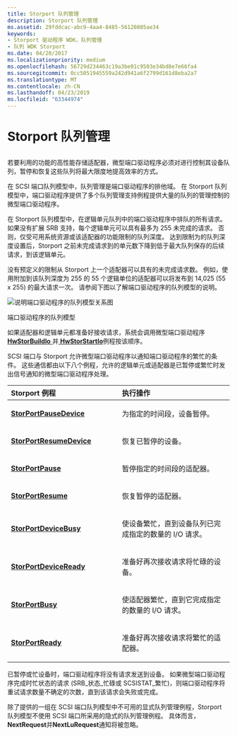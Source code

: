 ```yaml
---
title: Storport 队列管理
description: Storport 队列管理
ms.assetid: 29fddcac-abc9-4aa4-8485-56120805ae34
keywords:
- Storport 驱动程序 WDK，队列管理
- 队列 WDK Storport
ms.date: 04/20/2017
ms.localizationpriority: medium
ms.openlocfilehash: 56729d234463c19a3be01c9503e34bd8e7e66fa4
ms.sourcegitcommit: 0cc5051945559a242d941a6f2799d161d8eba2a7
ms.translationtype: MT
ms.contentlocale: zh-CN
ms.lasthandoff: 04/23/2019
ms.locfileid: "63344974"
---
```

# <a name="storport-queue-management"></a>Storport 队列管理


## <span id="ddk_storport_queue_management_kg"></span><span id="DDK_STORPORT_QUEUE_MANAGEMENT_KG"></span>


若要利用的功能的高性能存储适配器，微型端口驱动程序必须对进行控制其设备队列，暂停和恢复这些队列将最大限度地提高效率的方式。

在 SCSI 端口队列模型中，队列管理是端口驱动程序的排他域。 在 Storport 队列模型中，端口驱动程序提供了多个队列管理支持例程提供大量的队列的管理控制的微型端口驱动程序。

在 Storport 队列模型中，在逻辑单元队列中的端口驱动程序中排队的所有请求。 如果没有扩展 SRB 支持，每个逻辑单元可以具有最多为 255 未完成的请求。 否则，仅受可用系统资源或该适配器的功能限制的队列深度。 达到限制为的队列深度设置后，Storport 之前未完成请求到的单元数下降到低于最大队列保存的后续请求，到该逻辑单元。

没有预定义的限制从 Storport 上一个适配器可以具有的未完成请求数。 例如，使用附加到该队列深度为 255 的 55 个逻辑单位的适配器可以将发布到 14,025 (55 x 255) 的最大请求一次。 请参阅下图以了解端口驱动程序的队列模型的说明。

![说明端口驱动程序的队列模型关系图](images/queues.png)

端口驱动程序的队列模型

如果适配器和逻辑单元都准备好接收请求，系统会调用微型端口驱动程序[ **HwStorBuildIo** ](https://msdn.microsoft.com/library/windows/hardware/ff557369)并[ **HwStorStartIo**](https://msdn.microsoft.com/library/windows/hardware/ff557423)例程按该顺序。

SCSI 端口与 Storport 允许微型端口驱动程序以通知端口驱动程序的繁忙的条件。 这些通信都由以下八个例程，允许的逻辑单元或适配器是已暂停或繁忙时发出信号通知的微型端口驱动程序处理。

<table>
<colgroup>
<col width="50%" />
<col width="50%" />
</colgroup>
<thead>
<tr class="header">
<th align="left">Storport 例程</th>
<th align="left">执行操作</th>
</tr>
</thead>
<tbody>
<tr class="odd">
<td align="left"><p><a href="https://msdn.microsoft.com/library/windows/hardware/ff567461" data-raw-source="[&lt;strong&gt;StorPortPauseDevice&lt;/strong&gt;](https://msdn.microsoft.com/library/windows/hardware/ff567461)"><strong>StorPortPauseDevice</strong></a></p></td>
<td align="left"><p>为指定的时间段，设备暂停。</p></td>
</tr>
<tr class="even">
<td align="left"><p><a href="https://msdn.microsoft.com/library/windows/hardware/ff567501" data-raw-source="[&lt;strong&gt;StorPortResumeDevice&lt;/strong&gt;](https://msdn.microsoft.com/library/windows/hardware/ff567501)"><strong>StorPortResumeDevice</strong></a></p></td>
<td align="left"><p>恢复已暂停的设备。</p></td>
</tr>
<tr class="odd">
<td align="left"><p><a href="https://msdn.microsoft.com/library/windows/hardware/ff567459" data-raw-source="[&lt;strong&gt;StorPortPause&lt;/strong&gt;](https://msdn.microsoft.com/library/windows/hardware/ff567459)"><strong>StorPortPause</strong></a></p></td>
<td align="left"><p>暂停指定的时间段的适配器。</p></td>
</tr>
<tr class="even">
<td align="left"><p><a href="https://msdn.microsoft.com/library/windows/hardware/ff567499" data-raw-source="[&lt;strong&gt;StorPortResume&lt;/strong&gt;](https://msdn.microsoft.com/library/windows/hardware/ff567499)"><strong>StorPortResume</strong></a></p></td>
<td align="left"><p>恢复暂停的适配器。</p></td>
</tr>
<tr class="odd">
<td align="left"><p><a href="https://msdn.microsoft.com/library/windows/hardware/ff567050" data-raw-source="[&lt;strong&gt;StorPortDeviceBusy&lt;/strong&gt;](https://msdn.microsoft.com/library/windows/hardware/ff567050)"><strong>StorPortDeviceBusy</strong></a></p></td>
<td align="left"><p>使设备繁忙，直到设备队列已完成指定的数量的 I/O 请求。</p></td>
</tr>
<tr class="even">
<td align="left"><p><a href="https://msdn.microsoft.com/library/windows/hardware/ff567053" data-raw-source="[&lt;strong&gt;StorPortDeviceReady&lt;/strong&gt;](https://msdn.microsoft.com/library/windows/hardware/ff567053)"><strong>StorPortDeviceReady</strong></a></p></td>
<td align="left"><p>准备好再次接收请求将忙碌的设备。</p></td>
</tr>
<tr class="odd">
<td align="left"><p><a href="https://msdn.microsoft.com/library/windows/hardware/ff567041" data-raw-source="[&lt;strong&gt;StorPortBusy&lt;/strong&gt;](https://msdn.microsoft.com/library/windows/hardware/ff567041)"><strong>StorPortBusy</strong></a></p></td>
<td align="left"><p>使适配器繁忙，直到它完成指定的数量的 I/O 请求。</p></td>
</tr>
<tr class="even">
<td align="left"><p><a href="https://msdn.microsoft.com/library/windows/hardware/ff567489" data-raw-source="[&lt;strong&gt;StorPortReady&lt;/strong&gt;](https://msdn.microsoft.com/library/windows/hardware/ff567489)"><strong>StorPortReady</strong></a></p></td>
<td align="left"><p>准备好再次接收请求将繁忙的适配器。</p></td>
</tr>
</tbody>
</table>

 

已暂停或忙设备时，端口驱动程序将没有请求发送到设备。 如果微型端口驱动程序完成时忙状态的请求 (SRB\_状态\_忙碌或 SCSISTAT\_繁忙)，则端口驱动程序将重试请求数量不确定的次数，直到该请求会失败或完成。

除了提供的一组在 SCSI 端口队列模型中不可用的显式队列管理例程，Storport 队列模型不使用 SCSI 端口所采用的隐式的队列管理例程。 具体而言， **NextRequest**并**NextLuRequest**通知将被忽略。

 

 




